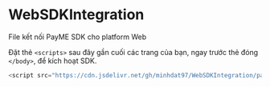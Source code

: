 # WebSDKIntegration
File kết nối PayME SDK cho platform Web

Đặt thẻ `<scripts>`  sau đây gần cuối các trang của bạn, ngay trước thẻ đóng `</body>`, để kích hoạt SDK.

```javascript
<script src="https://cdn.jsdelivr.net/gh/minhdat97/WebSDKIntegration/payme-sdk.min.js"></script>
   ```
